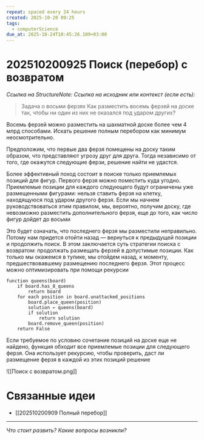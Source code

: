 ```yaml
---
repeat: spaced every 24 hours
created: 2025-10-20 09:25
tags:
  - computerScience
due_at: 2025-10-24T10:45:26.109+03:00
---
```

# 202510200925 Поиск (перебор) с возвратом

*Ссылка на StructureNote:*
*Ссылка на исходник или контекст (если есть):*

> Задача о восьми ферзях Как разместить восемь ферзей на доске так, чтобы ни один из них не оказался под ударом других?

Восемь ферзей можно разместить на шахматной доске более чем 4 млрд способами. Искать решение полным перебором как минимум неосмотрительно.

Предположим, что первые два ферзя помещены на доску таким образом, что представляют угрозу друг для друга. Тогда независимо от того, где окажутся следующие ферзи, решение найти не удастся.

Более эффективный поход состоит в поиске только приемлемых позиций для фигур. Первого ферзя можно поместить куда угодно. Приемлемые позиции для каждого следующего будут ограничены уже размещенными фигурами: нельзя ставить ферзя на клетку, находящуюся под ударом другого ферзя. Если мы начнем руководствоваться этим правилом, мы, вероятно, получим доску, где невозможно разместить дополнительного ферзя, еще до того, как число фигур дойдет до восьми

Это будет означать, что последнего ферзя мы разместили неправильно. Потому нам придется отойти назад — вернуться к предыдущей позиции и продолжить поиск. В этом заключается суть стратегии поиска с возвратом: продолжать размещать ферзей в допустимые позиции. Как только мы окажемся в тупике, мы отойдем назад, к моменту, предшествовавшему размещению последнего ферзя. Этот процесс можно оптимизировать при помощи рекурсии

```
function queens(board)
    if board.has_8_queens
        return board
    for each position in board.unattacked_positions
        board.place_queen(position)
        solution ← queens(board)
        if solution
            return solution
        board.remove_queen(position)
    return False
```

Если требуемое по условию сочетание позиций на доске еще не найдено, функция обходит все приемлемые позиции для следующего ферзя. Она использует рекурсию, чтобы проверить, даст ли размещение ферзя в каждой из этих позиций решение

![[Поиск с возвратом.png]]

# Связанные идеи

- [[202510200909 Полный перебор]]

---

*Что стоит развить? Какие вопросы возникли?*
